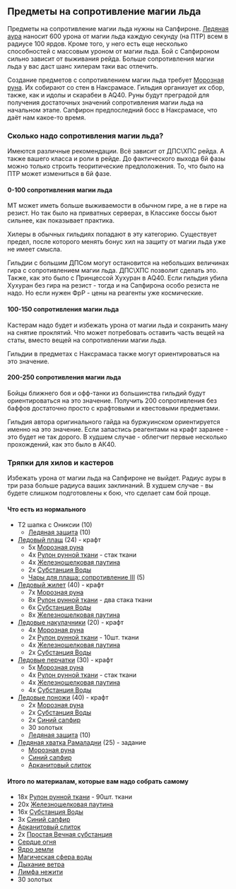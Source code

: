 ## Предметы на сопротивление магии льда
Предметы на сопротивление магии льда нужны на Сапфироне. [Ледяная аура](https://ru.classic.wowhead.com/spell=28531) наносит 600 урона от магии льда каждую секунду (на ПТР) всем в радиусе 100 ярдов. 
Кроме того, у него есть еще несколько способностей с массовым уроном от магии льда. Бой с Сапфироном сильно зависит от выживания рейда. 
Больше сопротивления магии льда у вас даст шанс хилерам таки вас отлечить.

Создание предметов с сопротивлением магии льда требует [Морозная руна](https://ru.classic.wowhead.com/item=22682). Их собирают со стен в Наксрамасе. 
Гильдия организует их сбор, также, как и идолы и скарабеи в AQ40. Руны будут преградой для получения достаточных значений сопротивления магии льда на начальном этапе. 
Сапфирон предпоследний босс в Наксрамасе, что даёт нам какое-то время. 

### Сколько надо сопротивления магии льда?
Имеются различные рекомендации. Всё зависит от ДПС\ХПС рейда. А также вашего класса и роли в рейде. 
До фактического выхода 6й фазы можно только строить теоритические предположения.
То, что было на ПТР может измениться в 6й фазе.

#### 0-100 сопротивления магии льда
МТ может иметь больше выживаемости в обычном гире, а не в гире на резист. Но так было на приватных серверах, в Классике боссы бьют сильнее, как показывает практика. 

Хилеры в обычных гильдиях попадают в эту категорию. Существует предел, после которого менять бонус хил на защиту от магии льда уже не имеет смысла. 

Гильдии с большим ДПСом могут остановится на небольших величинах гира с сопротивлением магии льда. ДПС\ХПС позволит сделать это. Также, как это было с Принцессой Хухуран в AQ40.
Если гильдия убила Хухуран без гира на резист - тогда и на Сапфирона особо резиста не надо. Но если нужен ФрР - цены на реагенты уже космические.

#### 100-150 сопротивления магии льда
Кастерам надо будет и избежать урона от магии льда и сохранить ману на снятие проклятий. Что может потребовать оставить часть вещей на статы, вместо вещей на сопротивлении магии льда. 

Гильдии в предметах с Наксрамаса также могут ориентироваться на это значение.


#### 200-250 сопротивления магии льда
Бойцы ближнего боя и офф-танки из большинства гильдий будут ориентироваться на это значение. Получить 200 сопротивления без баффов достаточно просто с крафтовыми и квестовыми предметами.

Гильдия автора оригинального гайда на буржуинском ориентируется именно на это значение. Если запастись реагентами на крафт заранее - это будет не так дорого. 
В худшем случае  - облегчит первые несколько прохождений, как это было в АК40.

### Тряпки для хилов и кастеров
Избежать урона от магии льда на Сапфироне не выйдет. Радиус ауры в три раза больше радиуса ваших заклинаний. 
В худшем случае - вы будете слишком подготовлены к бою, что сделает сам бой проще.

#### Что есть из нормального
* Т2 шапка с Ониксии (10)
  * [Ледяная защита](https://ru.classic.wowhead.com/quest=9211) (10)
* [Ледовый плащ](https://ru.classic.wowhead.com/item=22658) (24) - крафт
  * 5х [Морозная руна](https://ru.classic.wowhead.com/item=22682) 
  * 4х [Рулон рунной ткани](https://ru.classic.wowhead.com/item=14048)  - стак ткани
  * 4х [Железношелковая паутина](https://ru.classic.wowhead.com/item=14227) 
  * 2х [Субстанция Воды](https://ru.classic.wowhead.com/item=7080) 
  * [Чары для плаща: сопротивление III](https://ru.classic.wowhead.com/spell=20014) (5)
* [Ледовый жилет](https://ru.classic.wowhead.com/item=22652) (40) - крафт
  * 7х [Морозная руна](https://ru.classic.wowhead.com/item=22682)
  * 8х [Рулон рунной ткани](https://ru.classic.wowhead.com/item=14048)  - два стака ткани
  * 6х [Субстанция Воды](https://ru.classic.wowhead.com/item=7080)
  * 8х [Железношелковая паутина](https://ru.classic.wowhead.com/item=14227)
* [Ледовые накулачники](https://ru.classic.wowhead.com/item=22655) (20) - крафт
  * 4х [Морозная руна](https://ru.classic.wowhead.com/item=22682) 
  * 2х [Рулон рунной ткани](https://ru.classic.wowhead.com/item=14048)  - 10шт. ткани
  * 4х [Железношелковая паутина](https://ru.classic.wowhead.com/item=14227) 
  * 2х [Субстанция Воды](https://ru.classic.wowhead.com/item=7080) 
* [Ледовые перчатки](https://ru.classic.wowhead.com/item=22654) (30) - крафт
  * 5х [Морозная руна](https://ru.classic.wowhead.com/item=22682) 
  * 4х [Рулон рунной ткани](https://ru.classic.wowhead.com/item=14048)  - стак ткани
  * 4х [Железношелковая паутина](https://ru.classic.wowhead.com/item=14227) 
  * 4х [Субстанция Воды](https://ru.classic.wowhead.com/item=7080) 
* [Ледовые поножи](https://ru.classic.wowhead.com/item=22700) (40) - крафт
  * 2х [Морозная руна](https://ru.classic.wowhead.com/item=22682) 
  * 2х [Субстанция Воды](https://ru.classic.wowhead.com/item=7080) 
  * 2х [Синий сапфир](https://ru.classic.wowhead.com/item=12361)
  * 30 золотых
  * [Ледяная защита](https://ru.classic.wowhead.com/quest=9211) (10)
* [Ледяная хватка Рамаладни](https://ru.classic.wowhead.com/item=22707) (25) - задание
  * [Морозная руна](https://ru.classic.wowhead.com/item=22682) 
  * [Синий сапфир](https://ru.classic.wowhead.com/item=12361)
  * [Арканитовый слиток](https://ru.classic.wowhead.com/item=12360)

#### Итого по материалам, которые вам надо собрать самому
* 18х [Рулон рунной ткани](https://ru.classic.wowhead.com/item=14048)  - 90шт. ткани
* 20х [Железношелковая паутина](https://ru.classic.wowhead.com/item=14227) 
* 16х [Субстанция Воды](https://ru.classic.wowhead.com/item=7080) 
* 3х [Синий сапфир](https://ru.classic.wowhead.com/item=12361)
* [Арканитовый слиток](https://ru.classic.wowhead.com/item=12360)
* 2х [Простая Вечная субстанция](https://ru.classic.wowhead.com/item=16202)
* [Сердце огня](https://ru.classic.wowhead.com/item=7077)
* [Ядро земли](https://ru.classic.wowhead.com/item=7075)
* [Магическая сфера воды](https://ru.classic.wowhead.com/item=7079)
* [Дыхание ветра](https://ru.classic.wowhead.com/item=7081)
* [Лимфа нежити](https://ru.classic.wowhead.com/item=7972)
* 30 золотых




<script>var whTooltips = {iconizeLinks: true, renameLinks: true};</script>
<script src="https://wow.zamimg.com/widgets/power.js"></script>
